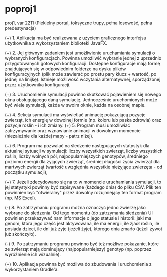 # poproj1
proj1, var 2211 (Piekielny portal, toksyczne trupy, pełna losowość, pełna predestynacja)

(+) 1. Aplikacja ma być realizowana z użyciem graficznego interfejsu użytkownika z wykorzystaniem biblioteki JavaFX.

(+) 2. Jej głównym zadaniem jest umożliwienie uruchamiania symulacji o wybranych konfiguracjach.
  Powinna umożliwić wybranie jednej z uprzednio przygotowanych gotowych konfiguracji.
  Dostępne konfiguracje mają formę znajdujących się w odpowiednim folderze na dysku plików konfiguracyjnych (plik może zawierać po prostu pary klucz + wartość, po jednej   na linijkę).
  Istnieje możliwość wczytania alternatywnej, sporządzonej przez użytkownika konfiguracji.
  
(+) 3. Uruchomienie symulacji powinno skutkować pojawieniem się nowego okna obsługującego daną symulację.
  Jednocześnie uruchomionych może być wiele symulacji, każda w swoim oknie, każda na osobnej mapie.
  
(+) 4. Sekcja symulacji ma wyświetlać animację pokazującą pozycje zwierząt, ich energię w dowolnej formie (np. koloru lub paska zdrowia) oraz pozycje roślin - i ich zmiany.
(+) 5. Program musi umożliwiać zatrzymywanie oraz wznawianie animacji w dowolnym momencie (niezależnie dla każdej mapy - patrz niżej).

(+) 6. Program ma pozwalać na śledzenie następujących statystyk dla aktualnej sytuacji w symulacji:
  liczby wszystkich zwierząt,
  liczby wszystkich roślin,
  liczby wolnych pól,
  najpopularniejszych genotypów,
  średniego poziomu energii dla żyjących zwierząt,
  średniej długości życia zwierząt dla martwych zwierząt (wartość uwzględnia wszystkie nieżyjące zwierzęta - od początku symulacji),
  
(+) 7. Jeżeli zdecydowano się na to w momencie uruchamiania symulacji, to jej statystyki powinny być zapisywane (każdego dnia) do pliku CSV. Plik ten powinnien być "otwieralny" przez dowolny rozujmiejący ten format program (np. MS Excel).

(-) 8. Po zatrzymaniu programu można oznaczyć jedno zwierzę jako wybrane do śledzenia. Od tego momentu (do zatrzymania śledzenia) UI powinien przekazywać nam informacje o   jego statusie i historii:
  jaki ma genom,
  która jego część jest aktywowana,
  ile ma energii,
  ile zjadł roślin,
  ile posiada dzieci,
  ile dni już żyje (jeżeli żyje),
  którego dnia zmarło (jeżeli żywot już skończyło).
  
(-)  9. Po zatrzymaniu programu powinno być też możliwe pokazanie, które ze zwierząt mają dominujący (najpopularniejszy) genotyp (np. poprzez wyróżnienie ich wizualnie).

(+) 10. Aplikacja powinna być możliwa do zbudowania i uruchomienia z wykorzystaniem Gradle'a.

